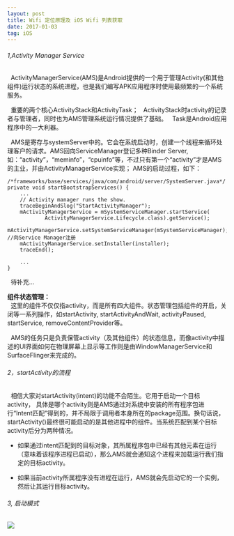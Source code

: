 ```yaml
---
layout: post
title: Wifi 定位原理及 iOS Wifi 列表获取
date: 2017-01-03 
tag: iOS
---
```


###### 1,Activity Manager Service
&nbsp;&nbsp;ActivityManagerService(AMS)是Android提供的一个用于管理Activity(和其他组件)运行状态的系统进程，也是我们编写APK应用程序时使用最频繁的一个系统服务。

&nbsp;&nbsp;重要的两个核心ActivityStack和ActivityTask；
&nbsp;&nbsp;ActivityStack时activity的记录者与管理者，同时也为AMS管理系统运行情况提供了基础。
&nbsp;&nbsp;Task是Android应用程序中的一大利器。

&nbsp;&nbsp;AMS是寄存与systemServer中的。它会在系统启动时，创建一个线程来循环处理客户的请求。AMS回向ServiceManager登记多种Binder Server, 如：“activity”，“meminfo”，“cpuinfo”等，不过只有第一个“activity”才是AMS的主业，并由ActivityManagerService实现； AMS的启动过程，如下：  

```
/*frameworks/base/services/java/com/android/server/SystemServer.java*/
private void startBootstrapServices() {
    ...
    // Activity manager runs the show.
    traceBeginAndSlog("StartActivityManager");
    mActivityManagerService = mSystemServiceManager.startService(
            ActivityManagerService.Lifecycle.class).getService();
    mActivityManagerService.setSystemServiceManager(mSystemServiceManager);     //向Service Manager注册
    mActivityManagerService.setInstaller(installer);
    traceEnd();

    ...
}

```

&nbsp;&nbsp;待补充...


**组件状态管理：**  
&nbsp;&nbsp;这里的组件不仅仅指activity，而是所有四大组件。状态管理包括组件的开启，关闭等一系列操作，如startActivity, startActivityAndWait, activityPaused, startService, removeContentProvider等。


&nbsp;&nbsp;AMS的任务只是负责保管activity（及其他组件）的状态信息，而像activity中描述的UI界面如何在物理屏幕上显示等工作则是由WindowManagerService和SurfaceFlinger来完成的。   




###### 2，startActivity的流程
&nbsp;&nbsp;相信大家对startActivity(intent)的功能不会陌生。它用于启动一个目标activity， 具体是哪个activity则是AMS通过对系统中安装的所有程序包进行“Intent匹配”得到的，并不局限于调用者本身所在的package范围。换句话说，startActivity()最终很可能启动的是其他进程中的组件。当系统匹配到某个目标activity后分为两种情况。

* 如果通过intent匹配到的目标对象，其所属程序包中已经有其他元素在运行（意味着该程序进程已启动），那么AMS就会通知这个进程来加载运行我们指定的目标activity。

* 如果当前activity所属程序没有进程在运行，AMS就会先启动它的一个实例，然后让其运行目标activity。


###### 3, 启动模式
![](/img/activity启动模式.png)
